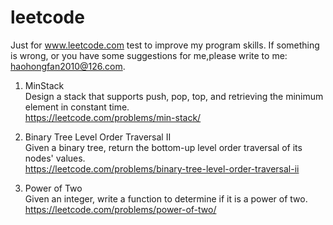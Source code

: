 # leetcode
Just for www.leetcode.com test to improve my program skills. If something is wrong, or you have some suggestions for me,please write to me: haohongfan2010@126.com. 

    
1. MinStack   
	Design a stack that supports push, pop, top, and retrieving the minimum element in constant time.  
	https://leetcode.com/problems/min-stack/
	   
2. Binary Tree Level Order Traversal II  
	Given a binary tree, return the bottom-up level order traversal of its nodes' values.    
	https://leetcode.com/problems/binary-tree-level-order-traversal-ii  
    
3. Power of Two   
	Given an integer, write a function to determine if it is a power of two.   
	https://leetcode.com/problems/power-of-two/

	
